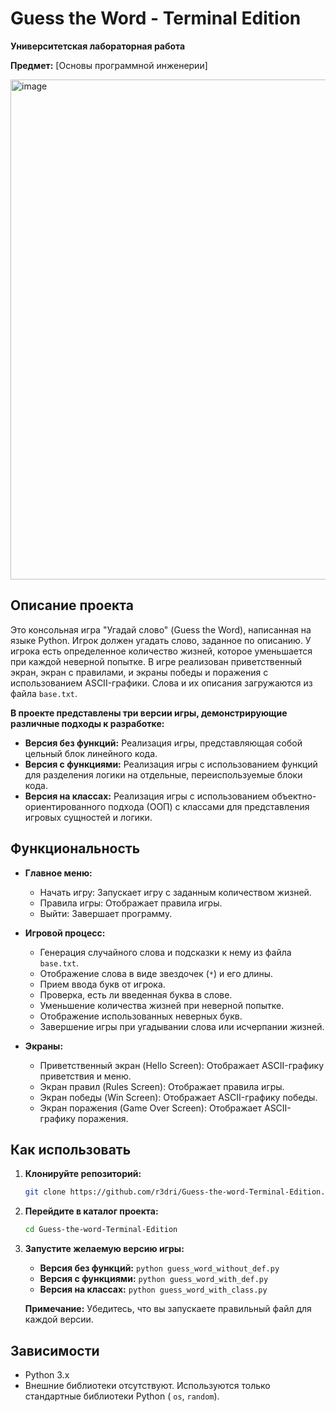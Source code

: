 # Guess the Word - Terminal Edition

**Университетская лабораторная работа**

**Предмет:** [Основы программной инженерии]

<img width="800" alt="image" src="https://github.com/user-attachments/assets/96056f86-2e6a-4f1e-9230-73db3dc587a0" />

## Описание проекта

Это консольная игра "Угадай слово" (Guess the Word), написанная на языке Python.  Игрок должен угадать слово, заданное по описанию. У игрока есть определенное количество жизней, которое уменьшается при каждой неверной попытке.  В игре реализован приветственный экран, экран с правилами, и экраны победы и поражения с использованием ASCII-графики. Слова и их описания загружаются из файла `base.txt`.

**В проекте представлены три версии игры, демонстрирующие различные подходы к разработке:**

*   **Версия без функций:**  Реализация игры, представляющая собой цельный блок линейного кода.
*   **Версия с функциями:**  Реализация игры с использованием функций для разделения логики на отдельные, переиспользуемые блоки кода.
*   **Версия на классах:**  Реализация игры с использованием объектно-ориентированного подхода (ООП) с классами для представления игровых сущностей и логики.

## Функциональность

*   **Главное меню:**
    *   Начать игру: Запускает игру с заданным количеством жизней.
    *   Правила игры: Отображает правила игры.
    *   Выйти: Завершает программу.

*   **Игровой процесс:**
    *   Генерация случайного слова и подсказки к нему из файла `base.txt`.
    *   Отображение слова в виде звездочек (`*`) и его длины.
    *   Прием ввода букв от игрока.
    *   Проверка, есть ли введенная буква в слове.
    *   Уменьшение количества жизней при неверной попытке.
    *   Отображение использованных неверных букв.
    *   Завершение игры при угадывании слова или исчерпании жизней.

*   **Экраны:**
    *   Приветственный экран (Hello Screen): Отображает ASCII-графику приветствия и меню.
    *   Экран правил (Rules Screen): Отображает правила игры.
    *   Экран победы (Win Screen): Отображает ASCII-графику победы.
    *   Экран поражения (Game Over Screen): Отображает ASCII-графику поражения.

## Как использовать

1.  **Клонируйте репозиторий:**

    ```bash
    git clone https://github.com/r3dri/Guess-the-word-Terminal-Edition.git
    ```

2.  **Перейдите в каталог проекта:**

    ```bash
    cd Guess-the-word-Terminal-Edition
    ```

3.  **Запустите желаемую версию игры:**

    *   **Версия без функций:** `python guess_word_without_def.py`
    *   **Версия с функциями:** `python guess_word_with_def.py`
    *   **Версия на классах:** `python guess_word_with_class.py`

    **Примечание:** Убедитесь, что вы запускаете правильный файл для каждой версии.

## Зависимости

*   Python 3.x
*   Внешние библиотеки отсутствуют.  Используются только стандартные библиотеки Python ( `os`, `random`).


